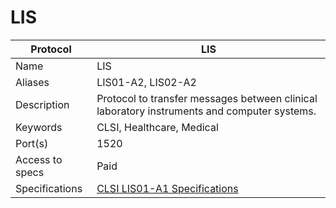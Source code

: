 # LIS

| Protocol | LIS |
|---|---|
| Name | LIS |
| Aliases | LIS01-A2, LIS02-A2 |
| Description | Protocol to transfer messages between clinical laboratory instruments and computer systems. |
| Keywords | CLSI, Healthcare, Medical |
| Port(s) | 1520 |
| Access to specs | Paid |
| Specifications | [CLSI LIS01-A1 Specifications](https://webstore.ansi.org/standards/clsi/clsilis01a2) |


